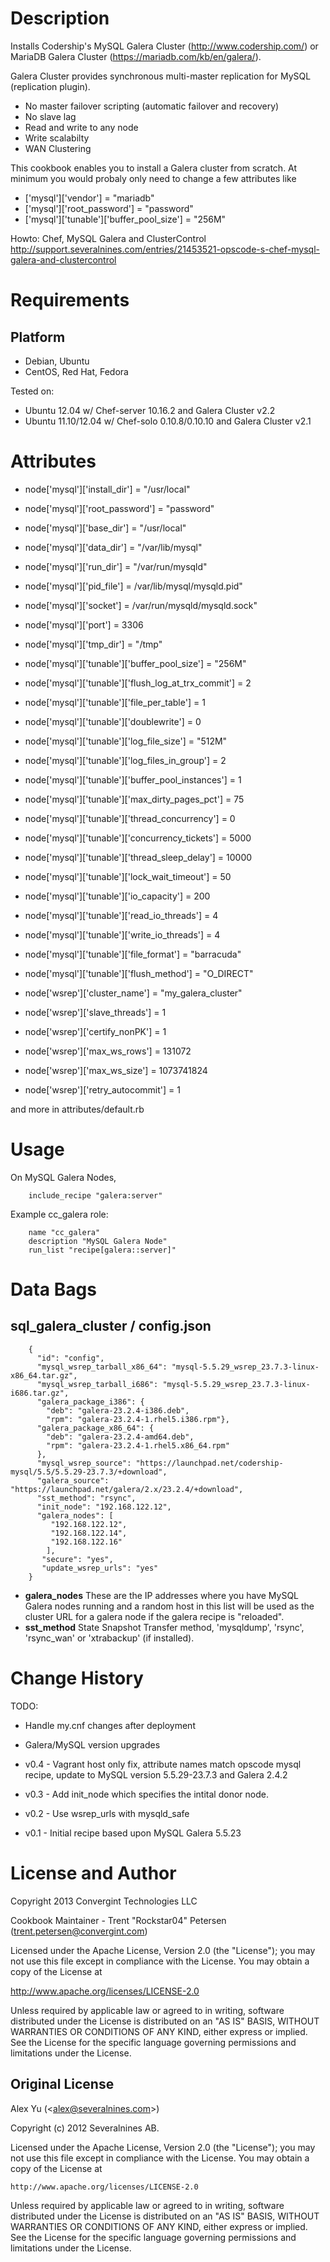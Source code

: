 Description
===========
Installs Codership's MySQL Galera Cluster (http://www.codership.com/) or
MariaDB Galera Cluster (https://mariadb.com/kb/en/galera/).

Galera Cluster provides synchronous multi-master replication for MySQL (replication plugin).

* No master failover scripting (automatic failover and recovery)
* No slave lag
* Read and write to any node
* Write scalabilty
* WAN Clustering

This cookbook enables you to install a Galera cluster from scratch. At minimum you would probaly only need to change a few attributes like

* ['mysql']['vendor'] = "mariadb"
* ['mysql']['root_password'] = "password"
* ['mysql']['tunable']['buffer_pool_size'] = "256M"

Howto: Chef, MySQL Galera and ClusterControl
http://support.severalnines.com/entries/21453521-opscode-s-chef-mysql-galera-and-clustercontrol

Requirements
============

Platform
--------
* Debian, Ubuntu
* CentOS, Red Hat, Fedora

Tested on:

* Ubuntu 12.04 w/ Chef-server 10.16.2 and Galera Cluster v2.2
* Ubuntu 11.10/12.04 w/ Chef-solo 0.10.8/0.10.10 and Galera Cluster v2.1

Attributes
==========

* node['mysql']['install_dir'] = "/usr/local"
* node['mysql']['root_password'] = "password"

* node['mysql']['base_dir'] = "/usr/local"
* node['mysql']['data_dir'] = "/var/lib/mysql"
* node['mysql']['run_dir']  = "/var/run/mysqld"
* node['mysql']['pid_file'] = /var/lib/mysql/mysqld.pid"
* node['mysql']['socket']  = /var/run/mysqld/mysqld.sock"
* node['mysql']['port']    = 3306
* node['mysql']['tmp_dir']  = "/tmp"

* node['mysql']['tunable']['buffer_pool_size'] = "256M"
* node['mysql']['tunable']['flush_log_at_trx_commit'] = 2
* node['mysql']['tunable']['file_per_table'] = 1
* node['mysql']['tunable']['doublewrite'] = 0
* node['mysql']['tunable']['log_file_size'] = "512M"
* node['mysql']['tunable']['log_files_in_group'] = 2
* node['mysql']['tunable']['buffer_pool_instances'] = 1
* node['mysql']['tunable']['max_dirty_pages_pct'] = 75
* node['mysql']['tunable']['thread_concurrency'] = 0
* node['mysql']['tunable']['concurrency_tickets'] = 5000
* node['mysql']['tunable']['thread_sleep_delay'] = 10000
* node['mysql']['tunable']['lock_wait_timeout'] = 50
* node['mysql']['tunable']['io_capacity'] = 200
* node['mysql']['tunable']['read_io_threads'] = 4
* node['mysql']['tunable']['write_io_threads'] = 4

* node['mysql']['tunable']['file_format'] = "barracuda"
* node['mysql']['tunable']['flush_method'] = "O_DIRECT"

* node['wsrep']['cluster_name'] = "my_galera_cluster"
* node['wsrep']['slave_threads'] = 1
* node['wsrep']['certify_nonPK'] = 1
* node['wsrep']['max_ws_rows'] = 131072
* node['wsrep']['max_ws_size'] = 1073741824
* node['wsrep']['retry_autocommit'] = 1

and more in attributes/default.rb

Usage
=====

On MySQL Galera Nodes,

		include_recipe "galera:server"

Example cc_galera role:

		name "cc_galera"
		description "MySQL Galera Node"
		run_list "recipe[galera::server]"

Data Bags
=========

sql_galera_cluster / config.json
-------------------------
		{
		  "id": "config",
		  "mysql_wsrep_tarball_x86_64": "mysql-5.5.29_wsrep_23.7.3-linux-x86_64.tar.gz",
		  "mysql_wsrep_tarball_i686": "mysql-5.5.29_wsrep_23.7.3-linux-i686.tar.gz",
		  "galera_package_i386": {
		  	"deb": "galera-23.2.4-i386.deb",
		  	"rpm": "galera-23.2.4-1.rhel5.i386.rpm"},
		  "galera_package_x86_64": {
		  	"deb": "galera-23.2.4-amd64.deb",
		  	"rpm": "galera-23.2.4-1.rhel5.x86_64.rpm"
		  },
		  "mysql_wsrep_source": "https://launchpad.net/codership-mysql/5.5/5.5.29-23.7.3/+download",
		  "galera_source": "https://launchpad.net/galera/2.x/23.2.4/+download",
		  "sst_method": "rsync",
		  "init_node": "192.168.122.12",
		  "galera_nodes": [
		     "192.168.122.12",
		     "192.168.122.14",
		     "192.168.122.16"
		    ],
		   "secure": "yes",
		   "update_wsrep_urls": "yes"
		}

* **galera_nodes**
These are the IP addresses where you have MySQL Galera nodes running and a random host in this list will be used as the cluster URL for a galera node if the galera recipe is "reloaded".
* **sst_method**
State Snapshot Transfer method, 'mysqldump', 'rsync', 'rsync_wan' or 'xtrabackup' (if installed).

Change History
===============

TODO:
* Handle my.cnf changes after deployment
* Galera/MySQL version upgrades

* v0.4 - Vagrant host only fix, attribute names match opscode mysql recipe, update to MySQL version 5.5.29-23.7.3 and Galera 2.4.2
* v0.3 - Add init_node which specifies the intital donor node.
* v0.2 - Use wsrep_urls with mysqld_safe
* v0.1 - Initial recipe based upon MySQL Galera 5.5.23

License and Author
==================

Copyright 2013 Convergint Technologies LLC

Cookbook Maintainer - Trent "Rockstar04" Petersen (trent.petersen@convergint.com)

Licensed under the Apache License, Version 2.0 (the "License");
you may not use this file except in compliance with the License.
You may obtain a copy of the License at

  http://www.apache.org/licenses/LICENSE-2.0

Unless required by applicable law or agreed to in writing, software
distributed under the License is distributed on an "AS IS" BASIS,
WITHOUT WARRANTIES OR CONDITIONS OF ANY KIND, either express or implied.
See the License for the specific language governing permissions and
limitations under the License.

Original License
---------------
Alex Yu (&lt;alex@severalnines.com&gt;)

Copyright (c) 2012 Severalnines AB.

Licensed under the Apache License, Version 2.0 (the "License");
you may not use this file except in compliance with the License.
You may obtain a copy of the License at

    http://www.apache.org/licenses/LICENSE-2.0

Unless required by applicable law or agreed to in writing, software
distributed under the License is distributed on an "AS IS" BASIS,
WITHOUT WARRANTIES OR CONDITIONS OF ANY KIND, either express or implied.
See the License for the specific language governing permissions and
limitations under the License.
